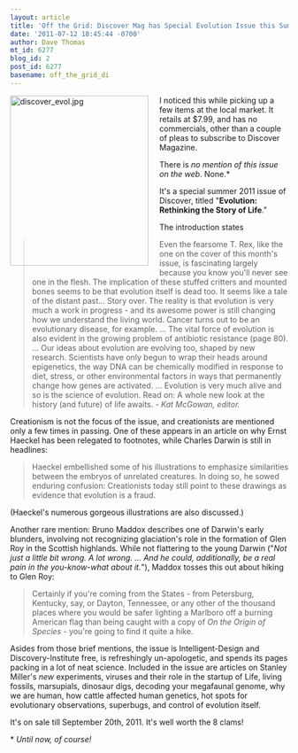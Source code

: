 ```yaml
---
layout: article
title: 'Off the Grid: Discover Mag has Special Evolution Issue this Summer'
date: '2011-07-12 18:45:44 -0700'
author: Dave Thomas
mt_id: 6277
blog_id: 2
post_id: 6277
basename: off_the_grid_di
---
```

<img src="{{ site.baseurl }}/uploads/2011/discover_evol.jpg.jpg" alt="discover_evol.jpg" width="250" height="307" style="float: left; margin: 0 20px 20px 0;" class="mt-image-left" />

I noticed this while picking up a few items at the local market.  It retails at $7.99, and has no commercials, other than a couple of pleas to subscribe to Discover Magazine.

There is _no mention of this issue on the web_.  None.\*

It's a special summer 2011 issue of Discover, titled "**Evolution: Rethinking the Story of Life**."

The introduction states


> Even the fearsome T. Rex, like the one on the cover of this month's issue, is fascinating largely because you know you'll never see one in the flesh. The implication of these stuffed critters and mounted bones seems to be that evolution itself is dead too.  It seems like a tale of the distant past... Story over.  The reality is that evolution is very much a work in progress - and its awesome power is still changing how we understand the living world.  Cancer turns out to be an evolutionary disease, for example.  ... The vital force of evolution is also evident in the growing problem of antibiotic resistance (page 80). ... Our ideas about evolution are evolving too, shaped by new research.  Scientists have only begun to wrap their heads around epigenetics, the way DNA can be chemically modified in response to diet, stress, or other environmental factors in ways that permanently change how genes are activated.  ... Evolution is very much alive and so is the science of evolution.  Read on: A whole new look at the history (and future) of life awaits.  - _Kat McGowan, editor._

Creationism is not the focus of the issue, and creationists are mentioned only a few times in passing. One of these appears in an article on why Ernst Haeckel has been relegated to footnotes, while Charles Darwin is still in headlines:


> Haeckel embellished some of his illustrations to emphasize similarities between the embryos of unrelated creatures.  In doing so, he sowed enduring confusion: Creationists today still point to these drawings as evidence that evolution is a fraud.

(Haeckel's numerous gorgeous illustrations are also discussed.)

Another rare mention: Bruno Maddox describes one of Darwin's early blunders, involving not recognizing glaciation's role in the formation of Glen Roy in the Scottish highlands.  While not flattering to the young Darwin ("_Not just a little bit wrong.  A lot wrong. ... And he could, additionally, be a real pain in the you-know-what about it._"), Maddox tosses this out about hiking to Glen Roy:


> Certainly if you're coming from the States - from Petersburg, Kentucky, say, or Dayton, Tennessee, or any other of the thousand places where you would be safer lighting a Marlboro off a burning American flag than being caught with a copy of _On the Origin of Species_ - you're going to find it quite a hike.

Asides from those brief mentions, the issue is Intelligent-Design and Discovery-Institute free, is refreshingly un-apologetic, and spends its pages packing in a lot of neat science. Included in the issue are articles on Stanley Miller's _new_ experiments, viruses and their role in the startup of Life, living fossils, marsupials, dinosaur digs, decoding your megafaunal genome, why we are human, how cattle affected human genetics, hot spots for evolutionary observations, superbugs, and control of evolution itself.

It's on sale till September 20th, 2011.  It's well worth the 8 clams!

\* _Until now, of course!_
